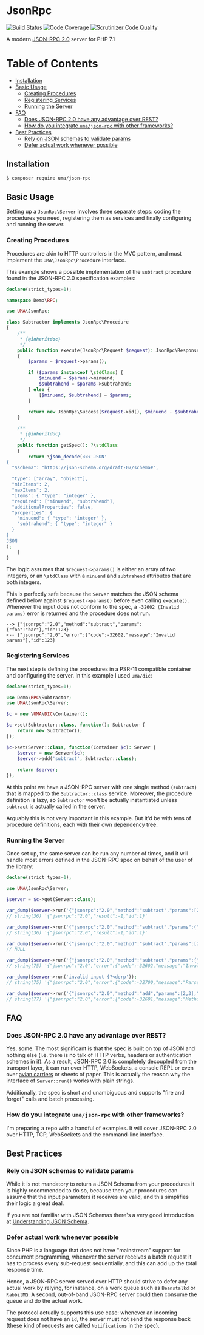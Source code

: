 # JsonRpc

[![Build Status](https://travis-ci.org/1ma/JsonRpc.svg?branch=master)](https://travis-ci.org/1ma/JsonRpc) [![Code Coverage](https://scrutinizer-ci.com/g/1ma/JsonRpc/badges/coverage.png?b=master)](https://scrutinizer-ci.com/g/1ma/JsonRpc/?branch=master) [![Scrutinizer Code Quality](https://scrutinizer-ci.com/g/1ma/JsonRpc/badges/quality-score.png?b=master)](https://scrutinizer-ci.com/g/1ma/JsonRpc/?branch=master)

A modern [JSON-RPC 2.0] server for PHP 7.1


# Table of Contents

- [Installation](#installation)
- [Basic Usage](#basic-usage)
	- [Creating Procedures](#creating-procedures)
	- [Registering Services](#registering-services)
	- [Running the Server](#running-the-server)
- [FAQ](#faq)
	- [Does JSON-RPC 2.0 have any advantage over REST?](#does-json-rpc-2.0-have-any-advantage-over-rest?)
	- [How do you integrate `uma/json-rpc` with other frameworks?](#how-do-you-integrate-`uma/json-rpc`-with-other-frameworks?)
- [Best Practices](#best-practices)
	- [Rely on JSON schemas to validate params](#rely-on-json-schemas-to-validate-params)
	- [Defer actual work whenever possible](#defer-actual-work-whenever-possible)


## Installation

```bash
$ composer require uma/json-rpc
```


## Basic Usage

Setting up a `JsonRpc\Server` involves three separate steps: coding the procedures you need,
registering them as services and finally configuring and running the server.

### Creating Procedures

Procedures are akin to HTTP controllers in the MVC pattern, and must implement the `UMA\JsonRpc\Procedure` interface.

This example shows a possible implementation of the `subtract` procedure found in the JSON-RPC 2.0 specification examples:

```php
declare(strict_types=1);

namespace Demo\RPC;

use UMA\JsonRpc;

class Subtractor implements JsonRpc\Procedure
{
    /**
     * {@inheritdoc}
     */
    public function execute(JsonRpc\Request $request): JsonRpc\Response
    {
        $params = $request->params();

        if ($params instanceof \stdClass) {
            $minuend = $params->minuend;
            $subtrahend = $params->subtrahend;
        } else {
            [$minuend, $subtrahend] = $params;
        }

        return new JsonRpc\Success($request->id(), $minuend - $subtrahend);
    }

    /**
     * {@inheritdoc}
     */
    public function getSpec(): ?\stdClass
    {
        return \json_decode(<<<'JSON'
{
  "$schema": "https://json-schema.org/draft-07/schema#",

  "type": ["array", "object"],
  "minItems": 2,
  "maxItems": 2,
  "items": { "type": "integer" },
  "required": ["minuend", "subtrahend"],
  "additionalProperties": false,
  "properties": {
    "minuend": { "type": "integer" },
    "subtrahend": { "type": "integer" }
  }
}
JSON
);
    }
}
```

The logic assumes that `$request->params()` is either an array of two integers,
or an `\stdClass` with a `minuend` and `subtrahend` attributes that are both integers.

This is perfectly safe because the `Server` matches the JSON schema defined below against
`$request->params()` before even calling `execute()`. Whenever the input does not conform
to the spec, a `-32602 (Invalid params)` error is returned and the procedure does not run.

```
--> {"jsonrpc":"2.0","method":"subtract","params":{"foo":"bar"},"id":123}
<-- {"jsonrpc":"2.0","error":{"code":-32602,"message":"Invalid params"},"id":123}
```

### Registering Services

The next step is defining the procedures in a PSR-11 compatible container and configuring
the server. In this example I used `uma/dic`:

```php
declare(strict_types=1);

use Demo\RPC\Subtractor;
use UMA\JsonRpc\Server;

$c = new \UMA\DIC\Container();

$c->set(Subtractor::class, function(): Subtractor {
    return new Subtractor();
});

$c->set(Server::class, function(Container $c): Server {
    $server = new Server($c);
    $server->add('subtract', Subtractor::class);
    
    return $server;
});
```

At this point we have a JSON-RPC server with one single method (`subtract`) that is
mapped to the `Subtractor::class` service. Moreover, the procedure definition is lazy,
so `Subtractor` won't be actually instantiated unless `subtract` is actually called in the server.

Arguably this is not very important in this example. But it'd be with tens of procedure definitions,
each with their own dependency tree.

### Running the Server

Once set up, the same server can be run any number of times, and it will handle most errors
defined in the JSON-RPC spec on behalf of the user of the library:

```php
declare(strict_types=1);

use UMA\JsonRpc\Server;

$server = $c->get(Server::class);

var_dump($server->run('{"jsonrpc":"2.0","method":"subtract","params":[2,3],"id":1}'));
// string(36) '{"jsonrpc":"2.0","result":-1,"id":1}'

var_dump($server->run('{"jsonrpc":"2.0","method":"subtract","params":{"minuend":2,"subtrahend":3},"id":1}'));
// string(36) '{"jsonrpc":"2.0","result":-1,"id":1}'

var_dump($server->run('{"jsonrpc":"2.0","method":"subtract","params":[2,3]}')); // Notifications return null
// NULL

var_dump($server->run('{"jsonrpc":"2.0","method":"subtract","params":{"foo":"bar"},"id":1}'));
// string(75) '{"jsonrpc":"2.0","error":{"code":-32602,"message":"Invalid params"},"id":1}'

var_dump($server->run('invalid input {?<derp'));
// string(75) '{"jsonrpc":"2.0","error":{"code":-32700,"message":"Parse error"},"id":null}'

var_dump($server->run('{"jsonrpc":"2.0","method":"add","params":[2,3],"id":1}'));
// string(77) '{"jsonrpc":"2.0","error":{"code":-32601,"message":"Method not found"},"id":1}'
```

## FAQ

### Does JSON-RPC 2.0 have any advantage over REST?

Yes, some. The most significant is that the spec is built on top of JSON and nothing else (i.e. there
is no talk of HTTP verbs, headers or authentication schemes in it). As a result, JSON-RPC 2.0
is completely decoupled from the transport layer, it can run over HTTP, WebSockets, a console REPL or even
over [avian carriers] or sheets of paper. This is actually the reason why the interface of `Server::run()` works
with plain strings. 

Additionally, the spec is short and unambiguous and supports "fire and forget" calls and batch processing.

### How do you integrate `uma/json-rpc` with other frameworks?

I'm preparing a repo with a handful of examples. It will cover JSON-RPC 2.0 over
HTTP, TCP, WebSockets and the command-line interface.


## Best Practices

### Rely on JSON schemas to validate params

While it is not mandatory to return a JSON Schema from your procedures it is
highly recommended to do so, because then your procedures can assume that the
input parameters it receives are valid, and this simplifies their logic a great deal.

If you are not familiar with JSON Schemas there's a very good introduction at [Understanding JSON Schema].

### Defer actual work whenever possible

Since PHP is a language that does not have "mainstream" support for concurrent programming,
whenever the server receives a batch request it has to process every sub-request sequentially,
and this can add up the total response time.

Hence, a JSON-RPC server served over HTTP should strive to defer any actual work by
relying, for instance, on a work queue such as `Beanstalkd` or `RabbitMQ`. A second, out-of-band
JSON-RPC server could then consume the queue and do the actual work.

The protocol actually supports this use case: whenever an incoming request does not have an `id`,
the server must not send the response back (these kind of requests are called `Notifications` in the spec).


[JSON-RPC 2.0]: http://www.jsonrpc.org/specification
[avian carriers]: https://tools.ietf.org/html/rfc1149
[Understanding JSON Schema]: https://spacetelescope.github.io/understanding-json-schema
